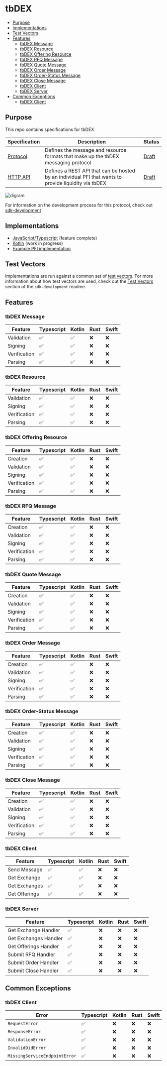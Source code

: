 # tbDEX <!-- omit in toc -->

- [Purpose](#purpose)
- [Implementations](#implementations)
- [Test Vectors](#test-vectors)
- [Features](#features)
  - [tbDEX Message](#tbdex-message)
  - [tbDEX Resource](#tbdex-resource)
  - [tbDEX Offering Resource](#tbdex-offering-resource)
  - [tbDEX RFQ Message](#tbdex-rfq-message)
  - [tbDEX Quote Message](#tbdex-quote-message)
  - [tbDEX Order Message](#tbdex-order-message)
  - [tbDEX Order-Status Message](#tbdex-order-status-message)
  - [tbDEX Close Message](#tbdex-close-message)
  - [tbDEX Client](#tbdex-client)
  - [tbDEX Server](#tbdex-server)
- [Common Exceptions](#commmon-exceptions)
  - [tbDEX Client](#tbdex-client-1)

## Purpose

This repo contains specifications for tbDEX

| Specification                 | Description                                                                                          | Status                             |
| ----------------------------- | ---------------------------------------------------------------------------------------------------- | ---------------------------------- |
| [Protocol](./specs/protocol/) | Defines the message and resource formats that make up the tbDEX messaging protocol                   | [Draft](./specs/protocol/#status-) |
| [HTTP API](./specs/http-api/) | Defines a REST API that can be hosted by an individual PFI that wants to provide liquidity via tbDEX | [Draft](./specs/http-api/#status-) |

![digram](tbdex_message_sequence.png)

For information on the development process for this protocol, check out [sdk-development](https://github.com/TBD54566975/sdk-development/)

## Implementations

- [JavaScript/Typescript](https://github.com/TBD54566975/tbdex-js) (feature complete)
- [Kotlin](https://github.com/TBD54566975/tbdex-kt) (work in progress)
- [Example PFI implementation](https://github.com/TBD54566975/tbdex-pfi-exemplar/)

## Test Vectors

Implementations are run against a common set of [test vectors](./hosted/test-vectors/). For more information about how test vectors are used, check out the [Test Vectors](https://github.com/TBD54566975/sdk-development#test-vectors) section of the `sdk-development` readme.

## Features

### tbDEX Message

| Feature      | Typescript | Kotlin | Rust | Swift |
| ------------ | ---------- | ------ | ---- | ----- |
| Validation   | ✅         | ✅     | ❌   | ❌    |
| Signing      | ✅         | ✅     | ❌   | ❌    |
| Verification | ✅         | ✅     | ❌   | ❌    |
| Parsing      | ✅         | ✅     | ❌   | ❌    |

### tbDEX Resource

| Feature      | Typescript | Kotlin | Rust | Swift |
| ------------ | ---------- | ------ | ---- | ----- |
| Validation   | ✅         | ✅     | ❌   | ❌    |
| Signing      | ✅         | ✅     | ❌   | ❌    |
| Verification | ✅         | ✅     | ❌   | ❌    |
| Parsing      | ✅         | ✅     | ❌   | ❌    |

### tbDEX Offering Resource

| Feature      | Typescript | Kotlin | Rust | Swift |
| ------------ | ---------- | ------ | ---- | ----- |
| Creation     | ✅         | ✅     | ❌   | ❌    |
| Validation   | ✅         | ✅     | ❌   | ❌    |
| Signing      | ✅         | ✅     | ❌   | ❌    |
| Verification | ✅         | ✅     | ❌   | ❌    |
| Parsing      | ✅         | ✅     | ❌   | ❌    |

### tbDEX RFQ Message

| Feature      | Typescript | Kotlin | Rust | Swift |
| ------------ | ---------- | ------ | ---- | ----- |
| Creation     | ✅         | ✅     | ❌   | ❌    |
| Validation   | ✅         | ✅     | ❌   | ❌    |
| Signing      | ✅         | ✅     | ❌   | ❌    |
| Verification | ✅         | ✅     | ❌   | ❌    |
| Parsing      | ✅         | ✅     | ❌   | ❌    |

### tbDEX Quote Message

| Feature      | Typescript | Kotlin | Rust | Swift |
| ------------ | ---------- | ------ | ---- | ----- |
| Creation     | ✅         | ✅     | ❌   | ❌    |
| Validation   | ✅         | ✅     | ❌   | ❌    |
| Signing      | ✅         | ✅     | ❌   | ❌    |
| Verification | ✅         | ✅     | ❌   | ❌    |
| Parsing      | ✅         | ✅     | ❌   | ❌    |

### tbDEX Order Message

| Feature      | Typescript | Kotlin | Rust | Swift |
| ------------ | ---------- | ------ | ---- | ----- |
| Creation     | ✅         | ✅     | ❌   | ❌    |
| Validation   | ✅         | ✅     | ❌   | ❌    |
| Signing      | ✅         | ✅     | ❌   | ❌    |
| Verification | ✅         | ✅     | ❌   | ❌    |
| Parsing      | ✅         | ✅     | ❌   | ❌    |

### tbDEX Order-Status Message

| Feature      | Typescript | Kotlin | Rust | Swift |
| ------------ | ---------- | ------ | ---- | ----- |
| Creation     | ✅         | ✅     | ❌   | ❌    |
| Validation   | ✅         | ✅     | ❌   | ❌    |
| Signing      | ✅         | ✅     | ❌   | ❌    |
| Verification | ✅         | ✅     | ❌   | ❌    |
| Parsing      | ✅         | ✅     | ❌   | ❌    |

### tbDEX Close Message

| Feature      | Typescript | Kotlin | Rust | Swift |
| ------------ | ---------- | ------ | ---- | ----- |
| Creation     | ✅         | ✅     | ❌   | ❌    |
| Validation   | ✅         | ✅     | ❌   | ❌    |
| Signing      | ✅         | ✅     | ❌   | ❌    |
| Verification | ✅         | ✅     | ❌   | ❌    |
| Parsing      | ✅         | ✅     | ❌   | ❌    |

### tbDEX Client

| Feature       | Typescript | Kotlin | Rust | Swift |
| ------------- | ---------- | ------ | ---- | ----- |
| Send Message  | ✅         | ✅     | ❌   | ❌    |
| Get Exchange  | ✅         | ✅     | ❌   | ❌    |
| Get Exchanges | ✅         | ✅     | ❌   | ❌    |
| Get Offerings | ✅         | ✅     | ❌   | ❌    |

### tbDEX Server

| Feature               | Typescript | Kotlin | Rust | Swift |
| --------------------- | ---------- | ------ | ---- | ----- |
| Get Exchange Handler  | ✅         | ❌     | ❌   | ❌    |
| Get Exchanges Handler | ✅         | ❌     | ❌   | ❌    |
| Get Offerings Handler | ✅         | ❌     | ❌   | ❌    |
| Submit RFQ Handler    | ✅         | ❌     | ❌   | ❌    |
| Submit Order Handler  | ✅         | ❌     | ❌   | ❌    |
| Submit Close Handler  | ✅         | ❌     | ❌   | ❌    |

## Common Exceptions

### tbDEX Client

| Error                         | Typescript | Kotlin | Rust | Swift |
| ----------------------------- | ---------- | ------ | ---- | ----- |
| `RequestError`                | ✅         | ❌     | ❌   | ❌    |
| `ResponseError`               | ✅         | ❌     | ❌   | ❌    |
| `ValidationError`             | ✅         | ❌     | ❌   | ❌    |
| `InvalidDidError`             | ✅         | ❌     | ❌   | ❌    |
| `MissingServiceEndpointError` | ✅         | ❌     | ❌   | ❌    |

